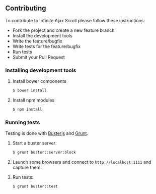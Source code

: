 ## Contributing

To contribute to Infinite Ajax Scroll please follow these instructions:

* Fork the project and create a new feature branch
* Install the development tools
* Write the feature/bugfix
* Write tests for the feature/bugfix
* Run tests
* Submit your Pull Request

### Installing development tools

1. Install bower components

    ``` sh
    $ bower install
    ```

2. Install npm modules

    ``` sh
    $ npm install
    ```

### Running tests

Testing is done with [Busterjs](https://github.com/busterjs/buster) and [Grunt](https://github.com/gruntjs/grunt).

1. Start a buster server:

    ``` sh
    $ grunt buster::server:block
    ```

2. Launch some browsers and connect to `http://localhost:1111` and capture them.

3. Run tests:

    ``` sh
    $ grunt buster::test
    ```
